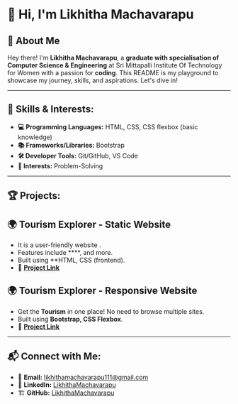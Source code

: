 # 👋 Hi, I'm **Likhitha Machavarapu**

## 📌 About Me
Hey there! I'm **Likhitha Machavarapu**, a **graduate with specialisation of Computer Science & Engineering** at Sri Mittapalli Institute Of Technology for Women with a passion for **coding**. This README is my playground to showcase my journey, skills, and aspirations. Let's dive in!

---
## 🚀 Skills & Interests:

- **💻 Programming Languages:** HTML, CSS, CSS flexbox (basic knowledge)  
- **📚 Frameworks/Libraries:** Bootstrap    
- **🛠️ Developer Tools:** Git/GitHub, VS Code 
- **🎯 Interests:** Problem-Solving

---
## 🏆 Projects:

## 🌍 Tourism Explorer - Static Website
- It is a user-friendly website .
- Features include ****, and more.
- Built using **HTML, CSS (frontend).
- 🔗 **[Project Link](https://github.com/LikhithaMachavarapu11/Static-Website.git)**

## 🌍 Tourism Explorer - Responsive Website
- Get the **Tourism** in one place! No need to browse multiple sites.
- Built using **Bootstrap, CSS Flexbox**.
- 🔗 **[Project Link](https://github.com/grishma-gedela/Tech-News.git)**

---
## 📬 Connect with Me:

- 📧 **Email:** likhithamachavarapu111@gmail.com  
- 💼 **LinkedIn:** [LikhithaMachavarapu](https://www.linkedin.com/in/likhitha111)  
- 🏗️ **GitHub:** [LikhithaMachavarapu](https://github.com/likhithamachavarapu11)  
